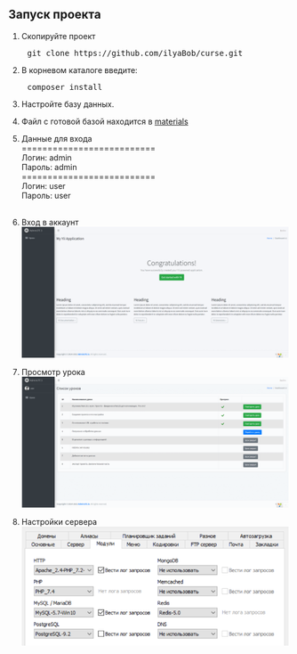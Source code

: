 ## Запуск проекта
1) Скопируйте проект
<pre>
    git clone https://github.com/ilyaBob/curse.git
</pre>
2) В корневом каталоге введите:
<pre>
    composer install
</pre>
3) Настройте базу данных.
4) Файл с готовой базой находится в [materials](materials)
5) Данные для входа <br>
   ==========================<br>
   Логин: admin<br>
   Пароль: admin<br>
   ==========================<br>
   Логин: user<br>
   Пароль: user<br><br>

5) Вход в аккаунт
   <img src="materials/login.gif">
6) Просмотр урока
   <img src="materials/another-user.gif">
7) Настройки сервера<br>
   <img src="materials/Settings.png">
